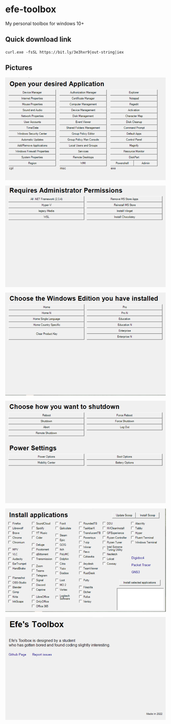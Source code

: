 # efe-toolbox
My personal toolbox for windows 10+


## Quick download link
`curl.exe -fsSL https://bit.ly/3e3hxr9|out-string|iex`


## Pictures

![plot](./Screenshots/Admin.png)

![plot](./Screenshots/Tweaks.png)

![plot](./Screenshots/Activate.png)

![plot](./Screenshots/Power.png)

![plot](./Screenshots/Scoop.png)

![plot](./Screenshots/About.png)
